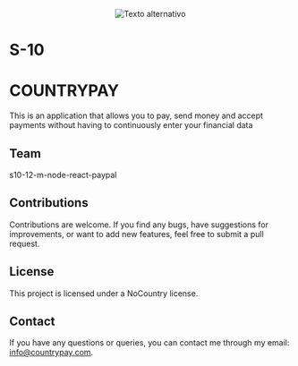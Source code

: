 <p align="center">
  <img src="https://uploads-ssl.webflow.com/62cc216ce23f79c10bc88169/639897fbe9bf535ede0383bd_Branding%20NC_Mesa%20de%20trabajo%201%203.png" alt="Texto alternativo">
</p>

# S-10
# COUNTRYPAY
This is an application that allows you to pay, send money and accept payments without having to continuously enter your financial data

## Team
s10-12-m-node-react-paypal

<!-- ## Members -->


<!-- ## Application Features -->


## Contributions
Contributions are welcome. If you find any bugs, have suggestions for improvements, or want to add new features, feel free to submit a pull request.

## License
This project is licensed under a NoCountry license.

## Contact
If you have any questions or queries, you can contact me through my email: info@countrypay.com.